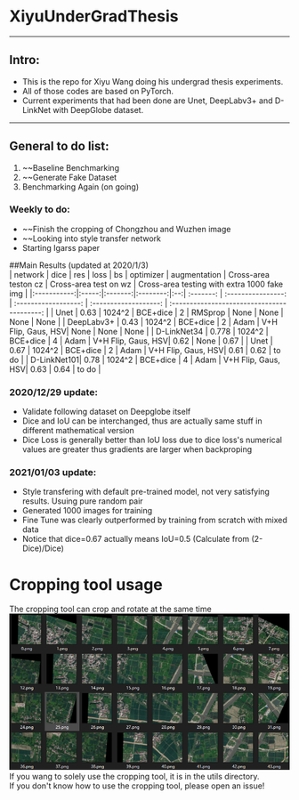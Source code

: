 # XiyuUnderGradThesis
---
## Intro: 
+ This is the repo for Xiyu Wang doing his undergrad thesis experiments.  
+ All of those codes are based on PyTorch.  
+ Current experiments that had been done are Unet, DeepLabv3+ and D-LinkNet with DeepGlobe dataset.  
---
## General to do list:  
1. ~~Baseline Benchmarking
2. ~~Generate Fake Dataset 
3. Benchmarking Again (on going)

### Weekly to do:  
+ ~~Finish the cropping of Chongzhou and Wuzhen image
+ ~~Looking into style transfer network  
+ Starting Igarss paper  


##Main Results (updated at 2020/1/3)  
| network     | dice  | res     | loss     | bs | optimizer | augmentation       | Cross-area teston cz | Cross-area test on wz | Cross-area testing with extra 1000 fake img |
|:-----------:|:-----:|:-------:|:--------:|:--:| :-------: | :----------------: | :------------------: | :-------------------: | :-----------------------------------------: |
| Unet        | 0.63  | 1024^2  | BCE+dice | 2  | RMSprop   | None               | None                 | None                  | None |
| DeepLabv3+  | 0.43  | 1024^2  | BCE+dice | 2  | Adam      | V+H Flip, Gaus, HSV| None                 | None                  | None |
| D-LinkNet34 | 0.778 | 1024^2  | BCE+dice | 4  | Adam      | V+H Flip, Gaus, HSV| 0.62                 | None                  | 0.67 |
| Unet        | 0.67  | 1024^2  | BCE+dice | 2  | Adam      | V+H Flip, Gaus, HSV| 0.61                 | 0.62                  | to do |
| D-LinkNet101| 0.78  | 1024^2  | BCE+dice | 4  | Adam      | V+H Flip, Gaus, HSV| 0.63                 | 0.64                  | to do |

### 2020/12/29 update:  
+ Validate following dataset on Deepglobe itself  
+ Dice and IoU can be interchanged, thus are actually same stuff in different mathematical version  
+ Dice Loss is generally better than IoU loss due to dice loss's numerical values are greater thus gradients are larger when backproping  

### 2021/01/03 update:
+ Style transfering with default pre-trained model, not very satisfying results. Usuing pure random pair  
+ Generated 1000 images for training  
+ Fine Tune was clearly outperformed by training from scratch with mixed data  
+ Notice that dice=0.67 actually means IoU=0.5 (Calculate from (2-Dice)/Dice)

# Cropping tool usage
The cropping tool can crop and rotate at the same time  
![Image text](https://github.com/TimandXiyu/XiyuUnderGradThesis/blob/main/readme_img/readme_image_1.png)  
If you wang to solely use the cropping tool, it is in the utils directory.  
If you don't know how to use the cropping tool, please open an issue!  


